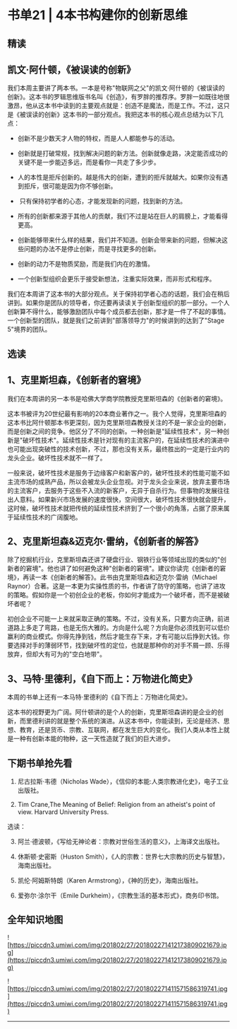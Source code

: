 # 书单21 | 4本书构建你的创新思维

## 精读

## 凯文·阿什顿，《被误读的创新》

我们本周主要讲了两本书。一本是号称"物联网之父"的凯文·阿什顿的《被误读的创新》。这本书的罗辑思维版书名叫《创造》，有罗胖的推荐序。罗胖一如既往地很激昂，他从这本书中读到的主要观点就是：创造不是魔法，而是工作。不过，这只是《被误读的创新》这本书的一部分观点。我把这本书的核心观点总结为以下几点：

* 创新不是少数天才人物的特权，而是人人都能参与的活动。

* 创新就是打破常规，找到解决问题的新方法。创新就像走路，决定能否成功的关键不是一步能迈多远，而是看你一共走了多少步。

* 人的本性是拒斥创新的。越是伟大的创新，遭到的拒斥就越大。如果你没有遇到拒斥，很可能是因为你不够创新。

*  只有保持初学者的心态，才能发现新的问题，找到新的方法。

* 所有的创新都来源于其他人的贡献，我们不过是站在巨人的肩膀上，才能看得更高。

* 创新能够带来什么样的结果，我们并不知道。创新会带来新的问题，但解决这些问题的办法不是停止创新，而是寻找更多的创新。

* 创新的动力不是物质奖励，而是我们内在的激情。

* 一个创新型组织会更乐于接受新想法，注重实际效果，而非形式和程序。

我们在本周讲了这本书的大部分观点。关于保持初学者心态的话题，我们会在稍后讲到。如果你是团队的领导者，你还要再读读关于创新型组织的那一部分。一个人创新算不得什么，能够激励团队中每个成员都去创新，那才是一件了不起的事情。一个创新型的团队，就是我们之前讲到"部落领导力"的时候讲到的达到了"Stage 5"境界的团队。

## 选读

## 1、克里斯坦森，《创新者的窘境》

我们在本周讲的另一本书是哈佛大学商学院教授克里斯坦森的《创新者的窘境》。

这本书被评为20世纪最有影响的20本商业著作之一。我个人觉得，克里斯坦森的这本书比阿什顿那本书更深刻，因为克里斯坦森教授关注的不是一家企业的创新，而是创新之间的竞争。他区分了不同的创新。一种创新是"延续性技术"，另一种创新是"破坏性技术"。延续性技术是针对现有的主流客户的，在延续性技术的演进中也可能出现突破性的技术创新，不过，那也没有关系，最终胜出的一定是行业内的龙头企业。破坏性技术就不一样了。

一般来说，破坏性技术是服务于边缘客户和新客户的，破坏性技术的性能可能不如主流市场的成熟产品，所以会被龙头企业忽视。对于龙头企业来说，放弃主要市场的主流客户，去服务于这些不入流的新客户，无异于自杀行为。但事物的发展往往出人意料。如果新兴市场发展的速度很快，空间很大，破坏性技术很快就会提升，这时候，破坏性技术就把传统的延续性技术挤到了一个很小的角落，占据了原来属于延续性技术的广阔腹地。

## 2、克里斯坦森&迈克尔·雷纳，《创新者的解答》

除了挖掘机行业，克里斯坦森还讲了硬盘行业、钢铁行业等领域出现的类似的"创新者的窘境"。他也讲了如何避免这种"创新者的窘境"。建议你读完《创新者的窘境》，再读一本《创新者的解答》。此书由克里斯坦森和迈克尔·雷纳（Michael Raynor）合著。这是一本更为实操性质的书，作者讲了防守的策略，也讲了进攻的策略。假如你是一个初创企业的老板，你如何才能成为一个破坏者，而不是被破坏者呢？

初创企业不可能一上来就采取正确的策略。不过，没有关系，只要方向正确，前进道路上多走了弯路，也是无伤大雅的。方向是什么呢？方向是你必须找到可以低价赢利的商业模式。你得先挣到钱，然后才能生存下来，才有可能以后挣到大钱。你要选择对手的薄弱环节，找到破坏性的定位，也就是那种你的对手不屑一顾、乐得放弃，但却大有可为的"空白地带"。

## 3、马特·里德利，《自下而上：万物进化简史》

本周的书单上还有一本马特·里德利的《自下而上：万物进化简史》。

这本书的视野更为广阔。阿什顿讲的是个人的创新，克里斯坦森讲的是企业的创新，而里德利讲的就是整个系统的演进。从这本书中，你能读到，无论是经济、思想、教育，还是货币、宗教、互联网，都在发生巨大的变化。我们人类从本性上就是一种有创新本能的物种，这一天性造就了我们的巨大进步。

## 下期书单抢先看

1. 尼古拉斯·韦德（Nicholas Wade），《信仰的本能:人类宗教进化史》，电子工业出版社。

2. Tim Crane,The Meaning of Belief: Religion from an atheist's point of view. Harvard University Press.

选读：

3. 阿兰·德波顿，《写给无神论者：宗教对世俗生活的意义》，上海译文出版社。

4. 休斯顿·史密斯（Huston Smith），《人的宗教：世界七大宗教的历史与智慧》，海南出版社。

5. 凯伦·阿姆斯特朗（Karen Armstrong），《神的历史》，海南出版社。

6. 爱弥尔·涂尔干（Emile Durkheim），《宗教生活的基本形式》，商务印书馆。

## 全年知识地图

![https://piccdn3.umiwi.com/img/201802/27/201802271412173809021679.jpg](https://piccdn3.umiwi.com/img/201802/27/201802271412173809021679.jpg)

![https://piccdn3.umiwi.com/img/201802/27/201802271411571586319741.jpg](https://piccdn3.umiwi.com/img/201802/27/201802271411571586319741.jpg)

---

